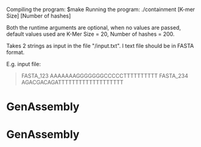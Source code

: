 Compiling the program:
	$make
Running the program:
	./containment [K-mer Size] [Number of hashes]

Both the runtime arguments are optional, when no values are passed, default values used are K-Mer Size = 20, Number of hashes = 200.

Takes 2 strings as input in the file "/input.txt". I text file should be in FASTA format.

E.g. input file:
>FASTA_123
AAAAAAAGGGGGGGCCCCCTTTTTTTTTT
>FASTA_234
AGACGACAGATTTTTTTTTTTTTTTTTTT

# GenAssembly
# GenAssembly
